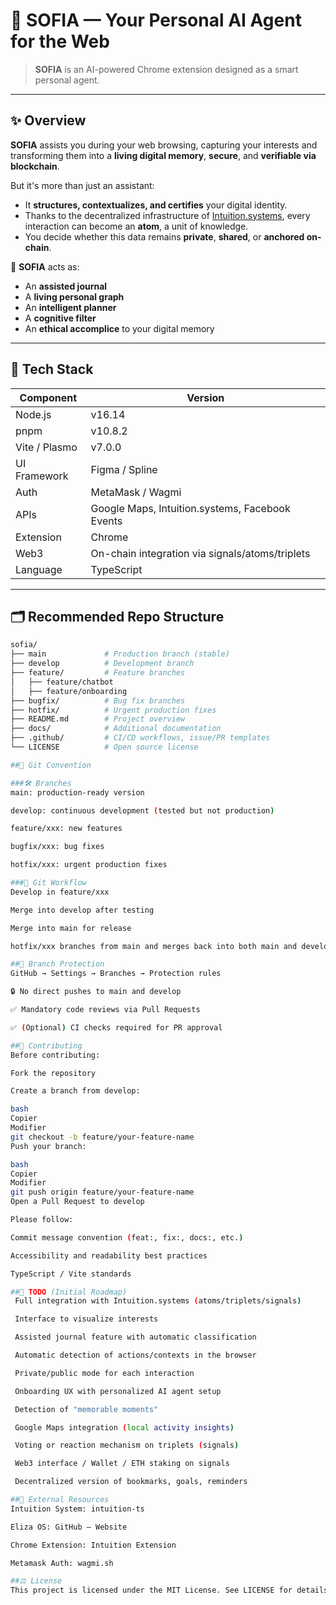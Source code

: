 # 🧠 SOFIA — Your Personal AI Agent for the Web

> **SOFIA** is an AI-powered Chrome extension designed as a smart personal agent.

---

## ✨ Overview

**SOFIA** assists you during your web browsing, capturing your interests and transforming them into a **living digital memory**, **secure**, and **verifiable via blockchain**.

But it's more than just an assistant:
- It **structures, contextualizes, and certifies** your digital identity.
- Thanks to the decentralized infrastructure of [Intuition.systems](https://www.intuition.systems/), every interaction can become an **atom**, a unit of knowledge.
- You decide whether this data remains **private**, **shared**, or **anchored on-chain**.

🧭 **SOFIA** acts as:
- An **assisted journal**
- A **living personal graph**
- An **intelligent planner**
- A **cognitive filter**
- An **ethical accomplice** to your digital memory

---

## 🧰 Tech Stack

| Component        | Version       |
|------------------|---------------|
| Node.js          | v16.14        |
| pnpm             | v10.8.2       |
| Vite / Plasmo    | v7.0.0        |
| UI Framework     | Figma / Spline|
| Auth             | MetaMask / Wagmi |
| APIs             | Google Maps, Intuition.systems, Facebook Events |
| Extension        | Chrome |
| Web3             | On-chain integration via signals/atoms/triplets |
| Language         | TypeScript    |

---

## 🗂️ Recommended Repo Structure

```bash
sofia/
├── main             # Production branch (stable)
├── develop          # Development branch
├── feature/         # Feature branches
│   ├── feature/chatbot
│   ├── feature/onboarding
├── bugfix/          # Bug fix branches
├── hotfix/          # Urgent production fixes
├── README.md        # Project overview
├── docs/            # Additional documentation
├── .github/         # CI/CD workflows, issue/PR templates
└── LICENSE          # Open source license

##🌳 Git Convention

###🛠 Branches
main: production-ready version

develop: continuous development (tested but not production)

feature/xxx: new features

bugfix/xxx: bug fixes

hotfix/xxx: urgent production fixes

###🔄 Git Workflow
Develop in feature/xxx

Merge into develop after testing

Merge into main for release

hotfix/xxx branches from main and merges back into both main and develop

##🔐 Branch Protection
GitHub → Settings → Branches → Protection rules

🔒 No direct pushes to main and develop

✅ Mandatory code reviews via Pull Requests

✅ (Optional) CI checks required for PR approval

##🤝 Contributing
Before contributing:

Fork the repository

Create a branch from develop:

bash
Copier
Modifier
git checkout -b feature/your-feature-name
Push your branch:

bash
Copier
Modifier
git push origin feature/your-feature-name
Open a Pull Request to develop

Please follow:

Commit message convention (feat:, fix:, docs:, etc.)

Accessibility and readability best practices

TypeScript / Vite standards

##📌 TODO (Initial Roadmap)
 Full integration with Intuition.systems (atoms/triplets/signals)

 Interface to visualize interests

 Assisted journal feature with automatic classification

 Automatic detection of actions/contexts in the browser

 Private/public mode for each interaction

 Onboarding UX with personalized AI agent setup

 Detection of "memorable moments"

 Google Maps integration (local activity insights)

 Voting or reaction mechanism on triplets (signals)

 Web3 interface / Wallet / ETH staking on signals

 Decentralized version of bookmarks, goals, reminders

##🔗 External Resources
Intuition System: intuition-ts

Eliza OS: GitHub – Website

Chrome Extension: Intuition Extension

Metamask Auth: wagmi.sh

##⚖️ License
This project is licensed under the MIT License. See LICENSE for details.
